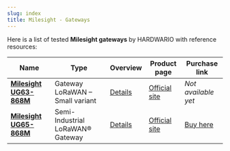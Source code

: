 ```yaml
---
slug: index
title: Milesight - Gateways
---
```


Here is a list of tested **Milesight gateways** by HARDWARIO with reference resources:

| Name                                | Type                          | Overview                                | Product page                                                | Purchase link                                        |
|-------------------------------------|-------------------------------|------------------------------------------------|-------------------------------------------------------------------------|------------------------------------------------------------------------|
| [**Milesight UG63-868M**](/milesight/gateways/ug63-868m) | Gateway LoRaWAN – Small variant | [Details](/milesight/gateways/ug63-868m)       | [Official site](https://www.milesight.com/iot/product/lorawan-gateway/ug63) | *Not available yet*                                                    |
| [**Milesight UG65-868M**](/milesight/gateways/ug65-868m) | Semi-Industrial LoRaWAN® Gateway | [Details](/milesight/gateways/ug65-868m)       | [Official site](https://www.milesight.com/iot/product/lorawan-gateway/ug65) | [Buy here](https://www.hardwario.store/p/milesight-ug65)              |
